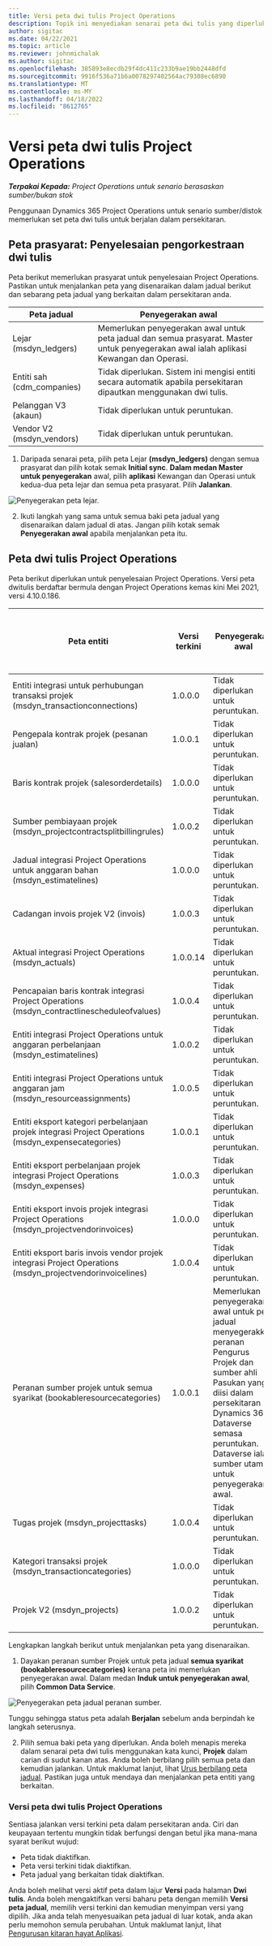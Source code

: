 ```yaml
---
title: Versi peta dwi tulis Project Operations
description: Topik ini menyediakan senarai peta dwi tulis yang diperlukan untuk Dynamics 365 Project Operations.
author: sigitac
ms.date: 04/22/2021
ms.topic: article
ms.reviewer: johnmichalak
ms.author: sigitac
ms.openlocfilehash: 385893e8ecdb29f4dc411c233b9ae19bb2448dfd
ms.sourcegitcommit: 9916f536a71b6a0078297402564ac79308ec6890
ms.translationtype: MT
ms.contentlocale: ms-MY
ms.lasthandoff: 04/18/2022
ms.locfileid: "8612765"
---
```

# <a name="project-operations-dual-write-map-versions"></a>Versi peta dwi tulis Project Operations

_**Terpakai Kepada:** Project Operations untuk senario berasaskan sumber/bukan stok_

Penggunaan Dynamics 365 Project Operations untuk senario sumber/distok memerlukan set peta dwi tulis untuk berjalan dalam persekitaran. 

## <a name="prerequisite-maps-dual-write-orchestration-solution"></a>Peta prasyarat: Penyelesaian pengorkestraan dwi tulis

Peta berikut memerlukan prasyarat untuk penyelesaian Project Operations. Pastikan untuk menjalankan peta yang disenaraikan dalam jadual berikut dan sebarang peta jadual yang berkaitan dalam persekitaran anda.

| Peta jadual | Penyegerakan awal |
| --- | --- |
| Lejar (msdyn_ledgers) | Memerlukan penyegerakan awal untuk peta jadual dan semua prasyarat. Master untuk penyegerakan awal ialah aplikasi Kewangan dan Operasi. |
| Entiti sah (cdm_companies) | Tidak diperlukan. Sistem ini mengisi entiti secara automatik apabila persekitaran dipautkan menggunakan dwi tulis. |
| Pelanggan V3 (akaun) | Tidak diperlukan untuk peruntukan. |
| Vendor V2 (msdyn_vendors) | Tidak diperlukan untuk peruntukan. |

1. Daripada senarai peta, pilih peta Lejar **(msdyn\_ledgers)** dengan semua prasyarat dan pilih kotak semak **Initial sync**. **Dalam medan Master untuk penyegerakan** awal, pilih **aplikasi** Kewangan dan Operasi untuk kedua-dua peta lejar dan semua peta prasyarat. Pilih **Jalankan**.

![Penyegerakan peta lejar.](media/DW6.png)

2. Ikuti langkah yang sama untuk semua baki peta jadual yang disenaraikan dalam jadual di atas. Jangan pilih kotak semak **Penyegerakan awal** apabila menjalankan peta itu.

## <a name="project-operations-dual-write-maps"></a>Peta dwi tulis Project Operations

Peta berikut diperlukan untuk penyelesaian Project Operations. Versi peta dwitulis berdaftar bermula dengan Project Operations kemas kini Mei 2021, versi 4.10.0.186.

| Peta entiti | Versi terkini | Penyegerakan awal | Versi Dynamics 365 Finance yang diperlukan |
| --- | --- | --- | --- |
| Entiti integrasi untuk perhubungan transaksi projek (msdyn\_transactionconnections) | 1.0.0.0 | Tidak diperlukan untuk peruntukan. ||
| Pengepala kontrak projek (pesanan jualan) | 1.0.0.1 | Tidak diperlukan untuk peruntukan. ||
| Baris kontrak projek (salesorderdetails) | 1.0.0.0 | Tidak diperlukan untuk peruntukan. ||
| Sumber pembiayaan projek (msdyn_projectcontractsplitbillingrules) | 1.0.0.2 | Tidak diperlukan untuk peruntukan. ||
| Jadual integrasi Project Operations untuk anggaran bahan (msdyn\_estimatelines) | 1.0.0.0 | Tidak diperlukan untuk peruntukan. ||
| Cadangan invois projek V2 (invois) | 1.0.0.3 | Tidak diperlukan untuk peruntukan. ||
| Aktual integrasi Project Operations (msdyn_actuals) | 1.0.0.14 | Tidak diperlukan untuk peruntukan. ||
| Pencapaian baris kontrak integrasi Project Operations (msdyn_contractlinescheduleofvalues) | 1.0.0.4 | Tidak diperlukan untuk peruntukan. ||
| Entiti integrasi Project Operations untuk anggaran perbelanjaan (msdyn_estimatelines) | 1.0.0.2 | Tidak diperlukan untuk peruntukan. ||
| Entiti integrasi Project Operations untuk anggaran jam (msdyn_resourceassignments) | 1.0.0.5 | Tidak diperlukan untuk peruntukan. ||
| Entiti eksport kategori perbelanjaan projek integrasi Project Operations (msdyn_expensecategories) | 1.0.0.1 | Tidak diperlukan untuk peruntukan. ||
| Entiti eksport perbelanjaan projek integrasi Project Operations (msdyn_expenses) | 1.0.0.3 | Tidak diperlukan untuk peruntukan. ||
| Entiti eksport invois projek integrasi Project Operations (msdyn_projectvendorinvoices) | 1.0.0.0 | Tidak diperlukan untuk peruntukan. ||
| Entiti eksport baris invois vendor projek integrasi Project Operations (msdyn_projectvendorinvoicelines) | 1.0.0.4 | Tidak diperlukan untuk peruntukan. | 10.0.26 atau lebih baharu |
| Peranan sumber projek untuk semua syarikat (bookableresourcecategories) | 1.0.0.1 | Memerlukan penyegerakan awal untuk peta jadual menyegerakkan peranan Pengurus Projek dan sumber ahli Pasukan yang diisi dalam persekitaran Dynamics 365 Dataverse semasa peruntukan. Dataverse ialah sumber utama untuk penyegerakan awal. ||
| Tugas projek (msdyn_projecttasks) | 1.0.0.4 | Tidak diperlukan untuk peruntukan. ||
| Kategori transaksi projek (msdyn_transactioncategories) | 1.0.0.0 | Tidak diperlukan untuk peruntukan. ||
| Projek V2 (msdyn_projects) | 1.0.0.2 | Tidak diperlukan untuk peruntukan. ||

Lengkapkan langkah berikut untuk menjalankan peta yang disenaraikan.

1. Dayakan peranan sumber Projek untuk peta jadual **semua syarikat (bookableresourcecategories)** kerana peta ini memerlukan penyegerakan awal. Dalam medan **Induk untuk penyegerakan awal**, pilih **Common Data Service**. 

 ![Penyegerakan peta jadual peranan sumber.](media/6ResourceInitialSync.jpg)

 Tunggu sehingga status peta adalah **Berjalan** sebelum anda berpindah ke langkah seterusnya.

2. Pilih semua baki peta yang diperlukan. Anda boleh menapis mereka dalam senarai peta dwi tulis menggunakan kata kunci, **Projek** dalam carian di sudut kanan atas. Anda boleh berbilang pilih semua peta dan kemudian jalankan. Untuk maklumat lanjut, lihat [Urus berbilang peta jadual](/dynamics365/fin-ops-core/dev-itpro/data-entities/dual-write/multiple-entity-maps). Pastikan juga untuk mendaya dan menjalankan peta entiti yang berkaitan.

### <a name="project-operations-dual-write-map-versions"></a>Versi peta dwi tulis Project Operations

Sentiasa jalankan versi terkini peta dalam persekitaran anda. Ciri dan keupayaan tertentu mungkin tidak berfungsi dengan betul jika mana-mana syarat berikut wujud:

- Peta tidak diaktifkan.
- Peta versi terkini tidak diaktifkan. 
- Peta jadual yang berkaitan tidak diaktifkan.

Anda boleh melihat versi aktif peta dalam lajur **Versi** pada halaman **Dwi tulis**. Anda boleh mengaktifkan versi baharu peta dengan memilih **Versi peta jadual**, memilih versi terkini dan kemudian menyimpan versi yang dipilih. Jika anda telah menyesuaikan peta jadual di luar kotak, anda akan perlu memohon semula perubahan. Untuk maklumat lanjut, lihat [Pengurusan kitaran hayat Aplikasi](/dynamics365/fin-ops-core/dev-itpro/data-entities/dual-write/app-lifecycle-management).
